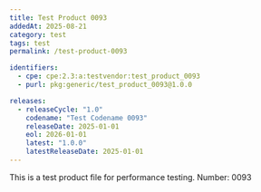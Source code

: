```yaml
---
title: Test Product 0093
addedAt: 2025-08-21
category: test
tags: test
permalink: /test-product-0093

identifiers:
  - cpe: cpe:2.3:a:testvendor:test_product_0093
  - purl: pkg:generic/test_product_0093@1.0.0

releases:
  - releaseCycle: "1.0"
    codename: "Test Codename 0093"
    releaseDate: 2025-01-01
    eol: 2026-01-01
    latest: "1.0.0"
    latestReleaseDate: 2025-01-01
---
```


This is a test product file for performance testing. Number: 0093
